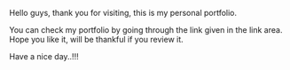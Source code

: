 Hello guys, thank you for visiting, this is my personal portfolio.

You can check my portfolio by going through the link given in the link area. Hope you like it, will be thankful if you review it.

Have a nice day..!!!
